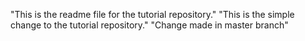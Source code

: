 "This is the readme file for the tutorial repository."
"This is the simple change to the tutorial repository."
"Change made in master branch"
